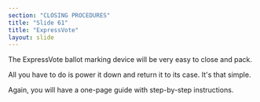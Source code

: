 ```yaml
---
section: "CLOSING PROCEDURES"
title: "Slide 61"
title: "ExpressVote"
layout: slide
---
```


The ExpressVote ballot marking device will be very easy to close and pack.

All you have to do is power it down and return it to its case. It's that simple.

Again, you will have a one-page guide with step-by-step instructions.

